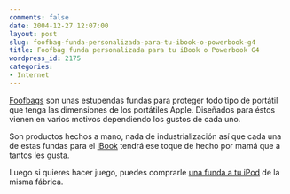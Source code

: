 ```yaml
---
comments: false
date: 2004-12-27 12:07:00
layout: post
slug: foofbag-funda-personalizada-para-tu-ibook-o-powerbook-g4
title: Foofbag funda personalizada para tu iBook o Powerbook G4
wordpress_id: 2175
categories:
- Internet
---
```


[Foofbags](http://foofbag.com) son unas estupendas fundas para proteger todo tipo de portátil que tenga las dimensiones de los portátiles Apple. Diseñados para éstos vienen en varios motivos dependiendo los gustos de cada uno.





Son productos hechos a mano, nada de industrialización así que cada una de estas fundas para el [iBook](http://www.apple.com/es/ibook/) tendrá ese toque de hecho por mamá que a tantos les gusta.





Luego si quieres hacer juego, puedes comprarle [una funda a tu iPod](http://foofpod.com) de la misma fábrica.
